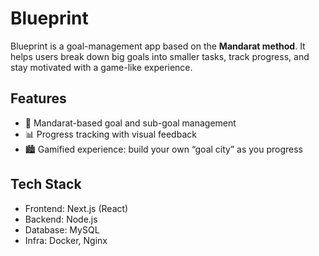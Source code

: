 # Blueprint

Blueprint is a goal-management app based on the **Mandarat method**.
It helps users break down big goals into smaller tasks, track progress, and stay motivated with a game-like experience.

## Features
- 🎯 Mandarat-based goal and sub-goal management
- 📊 Progress tracking with visual feedback
- 🏙️ Gamified experience: build your own “goal city” as you progress

## Tech Stack
- Frontend: Next.js (React)
- Backend: Node.js
- Database: MySQL
- Infra: Docker, Nginx